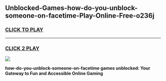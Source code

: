 
## Unblocked-Games-how-do-you-unblock-someone-on-facetime-Play-Online-Free-o236j
<h3>
<a href="https://premium76.site?title=how-do-you-unblock-someone-on-facetime&ref=26A">CLICK TO PLAY</a></h3>
<hr>

<h3>
<a href="https://premium76.site?title=how-do-you-unblock-someone-on-facetime&ref=26A">CLICK 2 PLAY</a>
  
</h3>

<a href="https://premium76.site?title=how-do-you-unblock-someone-on-facetime&ref=26A"><img src="https://clearcache.store/games.png"></a>


**how-do-you-unblock-someone-on-facetime games unblocked: Your Gateway to Fun and Accessible Online Gaming**
